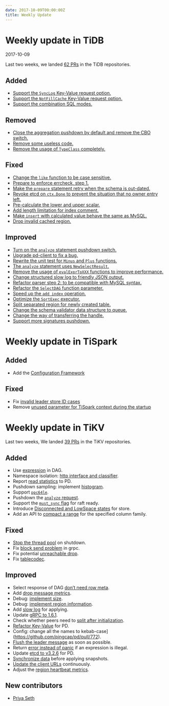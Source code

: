 ```yaml
---
date: 2017-10-09T00:00:00Z
title: Weekly Update
---
```


# Weekly update in TiDB

2017-10-09

Last two weeks, we landed [62 PRs](https://github.com/pingcap/tidb/pulls?utf8=%E2%9C%93&q=is%3Apr%20is%3Amerged%20merged%3A2017-09-25..2017-10-08) in the TiDB repositories.

## Added
* [Support the `SyncLog` Key-Value request option.](https://github.com/pingcap/tidb/pull/4689)
* [Support the `NotFillCache` Key-Value request option.](https://github.com/pingcap/tidb/pull/4658)
* [Support the combination SQL modes.](https://github.com/pingcap/tidb/pull/4633)

## Removed
* [Close the aggregation pushdown by default and remove the CBO switch.](https://github.com/pingcap/tidb/pull/4696)
* [Remove some useless code.](https://github.com/pingcap/tidb/pull/4672)
* [Remove the usage of `TypeClass` completely.](https://github.com/pingcap/tidb/pull/4654)

## Fixed
* [Change the `like` function to be case sensitive.](https://github.com/pingcap/tidb/pull/4683)
* [Prepare to enforce errcheck, step 1.](https://github.com/pingcap/tidb/pull/4670)
* [Make the `prepare` statement retry when the schema is out-dated.](https://github.com/pingcap/tidb/pull/4669)
* [Revoke etcd on `ctx.Done` to prevent the situation that no owner entry left.](https://github.com/pingcap/tidb/pull/4624)
* [Pre-calculate the lower and upper scalar.](https://github.com/pingcap/tidb/pull/4623)
* [Add length limitation for index comment.](https://github.com/pingcap/tidb/pull/4619)
* [Make `insert` with calculated value behave the same as MySQL.](https://github.com/pingcap/tidb/pull/4603)
* [Drop invalid cached region.](https://github.com/pingcap/tidb/pull/4506)

## Improved
* [Turn on the `analyze` statement pushdown switch.](https://github.com/pingcap/tidb/pull/4698)
* [Upgrade pd-client to fix a bug.](https://github.com/pingcap/tidb/pull/4694)
* [Rewrite the unit test for `Minus` and `Plus` functions.](https://github.com/pingcap/tidb/pull/4691)
* [The `analyze` statement uses `NewSelectResult`.](https://github.com/pingcap/tidb/pull/4667)
* [Remove the usage of `evalExprToXXX` functions to improve performance.](https://github.com/pingcap/tidb/pull/4666)
* [Change structured slow log to friendly JSON output.](https://github.com/pingcap/tidb/pull/4657)
* [Refactor parser step 2: to be compatible with MySQL syntax.](https://github.com/pingcap/tidb/pull/4652)
* [Refactor the `SelectDAG` function parameter.](https://github.com/pingcap/tidb/pull/4645)
* [Speed up the `add index` operation.](https://github.com/pingcap/tidb/pull/4632)
* [Optimize the `SortExec` executor.](https://github.com/pingcap/tidb/pull/4622)
* [Split separated region for newly created table.](https://github.com/pingcap/tidb/pull/4592)
* [Change the schema validator data structure to queue.](https://github.com/pingcap/tidb/pull/4578)
* [Change the way of transferring the handle.](https://github.com/pingcap/tidb/pull/4348)
* [Support more signatures pushdown.](https://github.com/pingcap/tidb/pull/4495)


# Weekly update in TiSpark

## Added
* Add the [Configuration Framework](https://github.com/pingcap/tikv-client-lib-java/pull/102)

## Fixed
* Fix [invalid leader store ID cases](https://github.com/pingcap/tikv-client-lib-java/pull/113)
* Remove [unused parameter for TiSpark context during the startup](https://github.com/pingcap/tispark/pull/46)

# Weekly update in TiKV

Last two weeks, We landed [39 PRs](https://github.com/search?utf8=%E2%9C%93&q=repo%3Apingcap%2Ftikv+repo%3Apingcap%2Fpd+is%3Apr+is%3Amerged+merged%3A2017-09-25..2017-10-08&type=Issues) in the TiKV repositories.

## Added

* Use [expression](https://github.com/pingcap/tikv/pull/2261) in DAG.
* Namespace isolation: [http interface and classifier](https://github.com/pingcap/pd/pull/747).
* Report [read statistics](https://github.com/pingcap/tikv/pull/2307) to PD.
* Pushdown sampling: implement [histogram](https://github.com/pingcap/tikv/pull/2331).
* Support [`ppc64le`](https://github.com/pingcap/tikv/pull/2334).
* Pushdown the [`analyze` request](https://github.com/pingcap/tikv/pull/2340).
* Support the [`must_sync` flag](https://github.com/pingcap/tikv/pull/2352) for raft ready.
* Introduce [Disconnected and LowSpace states](https://github.com/pingcap/pd/pull/775) for store.
* Add an API to [compact a range](https://github.com/pingcap/tikv/pull/2357) for the specified column family.

## Fixed

* [Stop the thread pool](https://github.com/pingcap/tikv/pull/2311) on shutdown.
* Fix [block send problem](https://github.com/pingcap/pd/pull/768) in grpc.
* Fix potential [unreachable drop](https://github.com/pingcap/tikv/pull/2343).
* Fix [tablecodec](https://github.com/pingcap/pd/pull/773).

## Improved

* Select response of DAG [don’t need row meta](https://github.com/pingcap/tikv/pull/2302).
* Add [drop message metrics](https://github.com/pingcap/tikv/pull/2316).
* Debug: [implement size](https://github.com/pingcap/tikv/pull/2329).
* Debug: [implement region information](https://github.com/pingcap/tikv/pull/2332).
* Add [slow log](https://github.com/pingcap/tikv/pull/2333) for applying.
* Update [gRPC to 1.6.1](https://github.com/pingcap/tikv/pull/2336).
* Check whether peers need to [split after initialization](https://github.com/pingcap/tikv/pull/2339).
* [Refactor Key-Value](https://github.com/pingcap/pd/pull/771) for PD.
* Config: change all the names to kebab-case](https://github.com/pingcap/pd/pull/772).
* [Flush the leader message](https://github.com/pingcap/tikv/pull/2345) as soon as possible.
* Return [error instead of panic](https://github.com/pingcap/tikv/pull/2347) if an expression is illegal.
* Update [etcd to v3.2.6](https://github.com/pingcap/pd/pull/774) for PD.
* [Synchronize data](https://github.com/pingcap/tikv/pull/2353) before applying snapshots.
* [Update the client URLs](https://github.com/pingcap/pd/pull/777) continuously. 
* Adjust the [region heartbeat metrics](https://github.com/pingcap/pd/pull/779).

## New contributors
* [Priya Seth](https://github.com/seth-priya)
